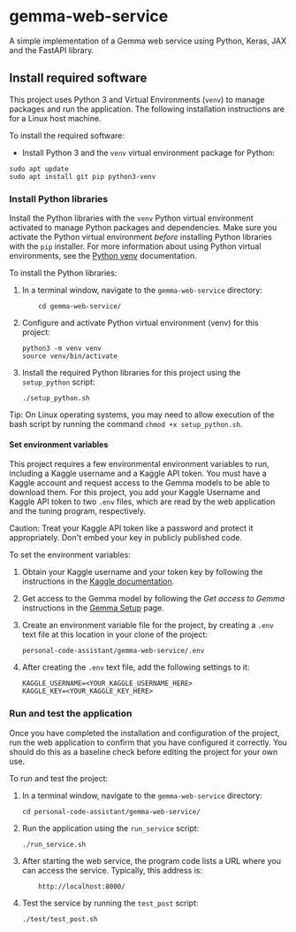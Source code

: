 # gemma-web-service

A simple implementation of a Gemma web service using Python, Keras, JAX and the FastAPI library.

## Install required software

This project uses Python 3 and Virtual Environments (`venv`) to manage packages and run the application. The following installation instructions are for a Linux host machine.

To install the required software:

- Install Python 3 and the `venv` virtual environment package for Python:

```shell
sudo apt update
sudo apt install git pip python3-venv
```

### Install Python libraries

Install the Python libraries with the `venv` Python virtual environment
activated to manage Python packages and dependencies. Make sure you activate the
Python virtual environment *before* installing Python libraries with the `pip`
installer. For more information about using Python virtual environments, see the
[Python venv](https://docs.python.org/3/library/venv.html) documentation.

To install the Python libraries:

1. In a terminal window, navigate to the `gemma-web-service` directory:

    ```shell
        cd gemma-web-service/
    ```

2. Configure and activate Python virtual environment (venv) for this project:

    ```shell
    python3 -m venv venv
    source venv/bin/activate
    ```

3. Install the required Python libraries for this project using the `setup_python` script:

    ```shell
    ./setup_python.sh
    ```

Tip: On Linux operating systems, you may need to allow execution of the bash script by running the command `chmod +x setup_python.sh`.

#### Set environment variables

This project requires a few environmental environment variables to run, including a Kaggle username and a Kaggle API token. You must have a Kaggle account and request access to the Gemma models to be able to download them. For this project, you add your Kaggle Username and Kaggle API token to two `.env` files, which are read by the web application and the tuning program, respectively.

Caution: Treat your Kaggle API token like a password and protect it appropriately. Don't embed your key in publicly published code.

To set the environment variables:

1. Obtain your Kaggle username and your token key by following the instructions in the [Kaggle documentation](https://www.kaggle.com/docs/api#authentication).
2. Get access to the Gemma model by following the *Get access to Gemma* instructions in the [Gemma Setup](/gemma/docs/setup#get-access) page.
3. Create an environment variable file for the project, by creating a `.env` text file at this location in your clone of the project:

    ```shell
    personal-code-assistant/gemma-web-service/.env
    ```

4. After creating the `.env` text file, add the following settings to it:

    ```shell
    KAGGLE_USERNAME=<YOUR_KAGGLE_USERNAME_HERE>
    KAGGLE_KEY=<YOUR_KAGGLE_KEY_HERE>
    ```

### Run and test the application

Once you have completed the installation and configuration of the project, run
the web application to confirm that you have configured it correctly. You should
do this as a baseline check before editing the project for your own use.

To run and test the project:

1. In a terminal window, navigate to the `gemma-web-service` directory:

    ```shell
    cd personal-code-assistant/gemma-web-service/
    ```

2. Run the application using the `run_service` script:

    ```shell
    ./run_service.sh
    ```

3. After starting the web service, the program code lists a URL where you can access the service. Typically, this address is:

    ```shell  
        http://localhost:8000/
    ```

4. Test the service by running the `test_post` script:

    ```shell
    ./test/test_post.sh
    ```
